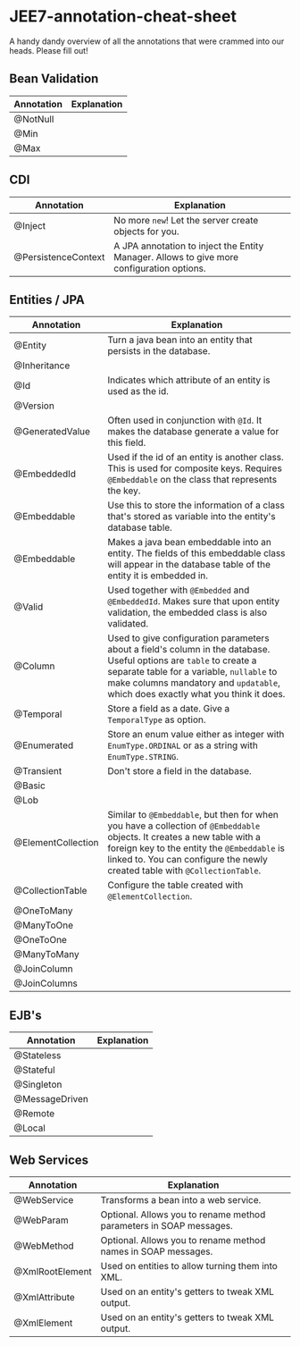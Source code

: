 # JEE7-annotation-cheat-sheet
A handy dandy overview of all the annotations that were crammed into our heads. Please fill out!


## Bean Validation

 Annotation    |  Explanation
---------------|-------------------------------------------------
 @NotNull      |
 @Min          |
 @Max          |


## CDI

Annotation    |  Explanation
--------------|-------------------------------------------------
@Inject       | No more `new`! Let the server create objects for you.
@PersistenceContext | A JPA annotation to inject the Entity Manager. Allows to give more configuration options.


## Entities / JPA

 Annotation    |  Explanation
---------------|-------------------------------------------------
 @Entity       | Turn a java bean into an entity that persists in the database.
 @Inheritance  |
 @Id           | Indicates which attribute of an entity is used as the id.
 @Version      |
 @GeneratedValue | Often used in conjunction with `@Id`. It makes the database generate a value for this field.
 @EmbeddedId   | Used if the id of an entity is another class. This is used for composite keys. Requires `@Embeddable` on the class that represents the key.
 @Embeddable   | Use this to store the information of a class that's stored as variable into the entity's database table.
 @Embeddable   | Makes a java bean embeddable into an entity. The fields of this embeddable class will appear in the database table of the entity it is embedded in.
 @Valid        | Used together with `@Embedded` and `@EmbeddedId`. Makes sure that upon entity validation, the embedded class is also validated.
 @Column       | Used to give configuration parameters about a field's column in the database. Useful options are `table` to create a separate table for a variable, `nullable` to make columns mandatory and `updatable`, which does exactly what you think it does.
 @Temporal     | Store a field as a date. Give a `TemporalType` as option.
 @Enumerated   | Store an enum value either as integer with `EnumType.ORDINAL` or as a string with `EnumType.STRING`.
 @Transient    | Don't store a field in the database.
 @Basic        |
 @Lob          |
 @ElementCollection | Similar to `@Embeddable`, but then for when you have a collection of `@Embeddable` objects. It creates a new table with a foreign key to the entity the `@Embeddable` is linked to. You can configure the newly created table with `@CollectionTable`.
 @CollectionTable | Configure the table created with `@ElementCollection`.
 @OneToMany     |
 @ManyToOne     |
 @OneToOne      |
 @ManyToMany    |
 @JoinColumn    |
 @JoinColumns   |



## EJB's

Annotation    |  Explanation
--------------|-------------------------------------------------
@Stateless    |
@Stateful     |
@Singleton    |
@MessageDriven |
@Remote       |
@Local        |



## Web Services

Annotation    |  Explanation
--------------|-------------------------------------------------
@WebService   | Transforms a bean into a web service.
@WebParam     | Optional. Allows you to rename method parameters in SOAP messages.
@WebMethod    | Optional. Allows you to rename method names in SOAP messages.
@XmlRootElement | Used on entities to allow turning them into XML.
@XmlAttribute | Used on an entity's getters to tweak XML output.
@XmlElement   | Used on an entity's getters to tweak XML output.
